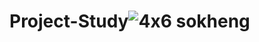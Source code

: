# Project-Study![4x6 sokheng](https://user-images.githubusercontent.com/103988427/169980512-4676934c-b3a8-4f05-a10b-a595c7983f00.jpg)
